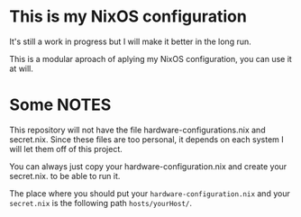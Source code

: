 # This is my NixOS configuration

It's still a work in progress but I will make it better in the long run.

This is a modular aproach of aplying my NixOS configuration, you can use it at will.


# Some NOTES

This repository will not have the file hardware-configurations.nix and secret.nix.
Since these files are too personal, it depends on each system I will let them off of this project.

You can always just copy your hardware-configuration.nix and create your secret.nix. to be able to run it.

The place where you should put your `hardware-configuration.nix` and your `secret.nix` is the following path `hosts/yourHost/`.
